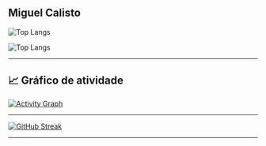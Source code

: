 ## Miguel Calisto

![Top Langs](https://github-readme-stats.vercel.app/api/top-langs/?username=miguelcalisto&layout=pie&theme=radical)

![Top Langs](https://github-readme-stats.vercel.app/api/top-langs/?username=miguelcalisto&layout=compact&theme=radical&langs_count=10&hide_title=true)

---
## 📈 Gráfico de atividade

[![Activity Graph](https://github-readme-activity-graph.vercel.app/graph?username=miguelcalisto&bg_color=0d1117&color=1f6feb&line=1f6feb&point=ffffff&area=true&hide_border=true)](https://github.com/ashutosh00710/github-readme-activity-graph)

---

[![GitHub Streak](https://streak-stats.demolab.com?user=miguelcalisto&theme=radical&hide_border=true)](https://git.io/streak-stats)

---
